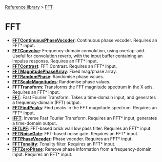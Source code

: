 [Reference library](../index.md) > [FFT](index.md)

# FFT

- **[FFTContinuousPhaseVocoder](fftcontinuousphasevocoder/index.md)**: Continuous phase vocoder. Requires an FFT* input.
- **[FFTConvolve](fftconvolve/index.md)**: Frequency-domain convolution, using overlap-add. Useful for convolution reverb, with the input buffer containing an impulse response. Requires an FFT* input.
- **[FFTContrast](fftcontrast/index.md)**: FFT Contrast. Requires an FFT* input.
- **[FFTMagnitudePhaseArray](fftmagnitudephasearray/index.md)**: Fixed mag/phase array.
- **[FFTRandomPhase](fftrandomphase/index.md)**: Randomise phase values.
- **[FFTScaleMagnitudes](fftscalemagnitudes/index.md)**: Randomise phase values.
- **[FFTTransform](ffttransform/index.md)**: Transforms the FFT magnitude spectrum in the X axis. Requires an FFT* input.
- **[FFT](fft/index.md)**: Fast Fourier Transform. Takes a time-domain input, and generates a frequency-domain (FFT) output.
- **[FFTFindPeaks](fftfindpeaks/index.md)**: Find peaks in the FFT magnitude spectrum. Requires an FFT* input.
- **[IFFT](ifft/index.md)**: Inverse Fast Fourier Transform. Requires an FFT* input, generates a time-domain output.
- **[FFTLPF](fftlpf/index.md)**: FFT-based brick wall low pass filter. Requires an FFT* input.
- **[FFTNoiseGate](fftnoisegate/index.md)**: FFT-based noise gate. Requires an FFT* input.
- **[FFTPhaseVocoder](fftphasevocoder/index.md)**: Phase vocoder. Requires an FFT* input.
- **[FFTTonality](ffttonality/index.md)**: Tonality filter. Requires an FFT* input.
- **[FFTZeroPhase](fftzerophase/index.md)**: Remove phase information from a frequency-domain input. Requires an FFT* input.

